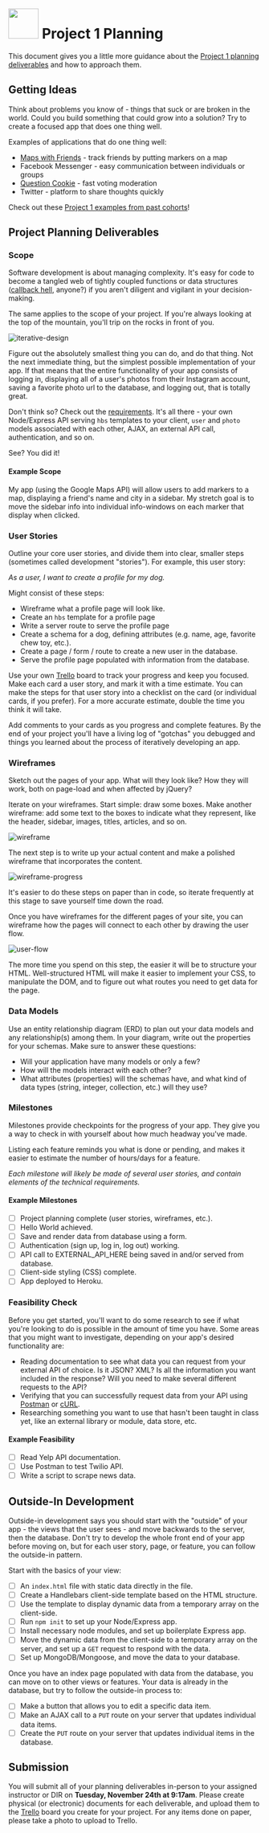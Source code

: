 # <img src="https://cloud.githubusercontent.com/assets/7833470/10899314/63829980-8188-11e5-8cdd-4ded5bcb6e36.png" height="60"> Project 1 Planning

This document gives you a little more guidance about the [Project 1 planning deliverables](./readme.md#project-planning-deliverables) and how to approach them.

## Getting Ideas

Think about problems you know of - things that suck or are broken in the world. Could you build something that could grow into a solution? Try to create a focused app that does one thing well.

Examples of applications that do one thing well:

* <a href="https://maps-with-friends.herokuapp.com" target="_blank">Maps with Friends</a> - track friends by putting markers on a map
* Facebook Messenger - easy communication between individuals or groups
* <a href="http://www.questioncookie.com" target="_blank">Question Cookie</a> - fast voting moderation
* Twitter - platform to share thoughts quickly

Check out these [Project 1 examples from past cohorts](./project-examples.md)!

## Project Planning Deliverables

### Scope

Software development is about managing complexity. It's easy for code to become a tangled web of tightly coupled functions or data structures (<a href="http://callbackhell.com" target="_blank">callback hell</a>, anyone?) if you aren't diligent and vigilant in your decision-making.

The same applies to the scope of your project. If you're always looking at the top of the mountain, you'll trip on the rocks in front of you.

![iterative-design](https://cloud.githubusercontent.com/assets/7833470/11330092/f76e7c50-9159-11e5-875f-748817e41afc.png)

Figure out the absolutely smallest thing you can do, and do that thing. Not the next immediate thing, but the simplest possible implementation of your app. If that means that the entire functionality of your app consists of logging in, displaying all of a user's photos from their Instagram account, saving a favorite photo url to the database, and logging out, that is totally great.

Don't think so? Check out the [requirements](./readme.md#completed-project-deliverables). It's all there - your own Node/Express API serving `hbs` templates to your client, `user` and `photo` models associated with each other, AJAX, an external API call, authentication, and so on.

See? You did it!

#### Example Scope

My app (using the Google Maps API) will allow users to add markers to a map, displaying a friend's name and city in a sidebar. My stretch goal is to move the sidebar info into individual info-windows on each marker that display when clicked.

### User Stories

Outline your core user stories, and divide them into clear, smaller steps (sometimes called development "stories"). For example, this user story:

*As a user, I want to create a profile for my dog.*

Might consist of these steps:

* Wireframe what a profile page will look like.
* Create an `hbs` template for a profile page
* Write a server route to serve the profile page
* Create a schema for a dog, defining attributes (e.g. name, age, favorite chew toy, etc.).
* Create a page / form / route to create a new user in the database.
* Serve the profile page populated with information from the database.

Use your own <a href="https://trello.com" target="_blank">Trello</a> board to track your progress and keep you focused. Make each card a user story, and mark it with a time estimate. You can make the steps for that user story into a checklist on the card (or individual cards, if you prefer). For a more accurate estimate, double the time you think it will take.

Add comments to your cards as you progress and complete features. By the end of your project you'll have a living log of "gotchas" you debugged and things you learned about the process of iteratively developing an app.

### Wireframes

Sketch out the pages of your app. What will they look like? How they will work, both on page-load and when affected by jQuery?

Iterate on your wireframes. Start simple: draw some boxes. Make another wireframe: add some text to the boxes to indicate what they represent, like the header, sidebar, images, titles, articles, and so on.

![wireframe](https://cloud.githubusercontent.com/assets/7833470/11330149/d84f3e94-915a-11e5-9b7d-31c41492dd6b.jpg)

The next step is to write up your actual content and make a polished wireframe that incorporates the content.

![wireframe-progress](https://cloud.githubusercontent.com/assets/7833470/11330157/fbfaf388-915a-11e5-927c-1fa228b70f12.jpeg)

It's easier to do these steps on paper than in code, so iterate frequently at this stage to save yourself time down the road.

Once you have wireframes for the different pages of your site, you can wireframe how the pages will connect to each other by drawing the user flow.

![user-flow](https://cloud.githubusercontent.com/assets/7833470/11330163/1df572f6-915b-11e5-9458-a37dcc670360.png)

The more time you spend on this step, the easier it will be to structure your HTML. Well-structured HTML will make it easier to implement your CSS, to manipulate the DOM, and to figure out what routes you need to get data for the page.

### Data Models

Use an entity relationship diagram (ERD) to plan out your data models and any relationship(s) among them. In your diagram, write out the properties for your schemas. Make sure to answer these questions:

* Will your application have many models or only a few?
* How will the models interact with each other?
* What attributes (properties) will the schemas have, and what kind of data types (string, integer, collection, etc.) will they use?

### Milestones

Milestones provide checkpoints for the progress of your app. They give you a way to check in with yourself about how much headway you've made.

Listing each feature reminds you what is done or pending, and makes it easier to estimate the number of hours/days for a feature.

*Each milestone will likely be made of several user stories, and contain elements of the technical requirements.*

#### Example Milestones

* [ ] Project planning complete (user stories, wireframes, etc.).
* [ ] Hello World achieved.
* [ ] Save and render data from database using a form.
* [ ] Authentication (sign up, log in, log out) working.
* [ ] API call to EXTERNAL_API_HERE being saved in and/or served from database.
* [ ] Client-side styling (CSS) complete.
* [ ] App deployed to Heroku.

### Feasibility Check

Before you get started, you'll want to do some research to see if what you're looking to do is possible in the amount of time you have. Some areas that you might want to investigate, depending on your app's desired functionality are:

* Reading documentation to see what data you can request from your external API of choice. Is it JSON? XML? Is all the information you want included in the response? Will you need to make several different requests to the API?
* Verifying that you can successfully request data from your API using <a href="https://chrome.google.com/webstore/detail/postman-rest-client/fdmmgilgnpjigdojojpjoooidkmcomcm" target="_blank">Postman</a> or <a href="http://conqueringthecommandline.com/book/curl">cURL</a>.
* Researching something you want to use that hasn't been taught in class yet, like an external library or module, data store, etc.

#### Example Feasibility

* [ ] Read Yelp API documentation.
* [ ] Use Postman to test Twilio API.
* [ ] Write a script to scrape news data.

## Outside-In Development

Outside-in development says you should start with the "outside" of your app - the views that the user sees - and move backwards to the server, then the database. Don't try to develop the whole front end of your app before moving on, but for each user story, page, or feature, you can follow the outside-in pattern.

Start with the basics of your view:

* [ ] An `index.html` file with static data directly in the file.
* [ ] Create a Handlebars client-side template based on the HTML structure.
* [ ] Use the template to display dynamic data from a temporary array on the client-side.
* [ ] Run `npm init` to set up your Node/Express app.
* [ ] Install necessary node modules, and set up boilerplate Express app.
* [ ] Move the dynamic data from the client-side to a temporary array on the server, and set up a `GET` request to respond with the data.
* [ ] Set up MongoDB/Mongoose, and move the data to your database.

Once you have an index page populated with data from the database, you can move on to other views or features. Your data is already in the database, but try to follow the outside-in process to:

* [ ] Make a button that allows you to edit a specific data item.
* [ ] Make an AJAX call to a `PUT` route on your server that updates individual data items.
* [ ] Create the `PUT` route on your server that updates individual items in the database.

## Submission

You will submit all of your planning deliverables in-person to your assigned instructor or DIR on **Tuesday, November 24th at 9:17am**. Please create physical (or electronic) documents for each deliverable, and upload them to the <a href="https://trello.com" target="_blank">Trello</a> board you create for your project. For any items done on paper, please take a photo to upload to Trello.
